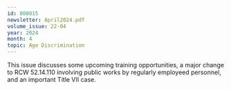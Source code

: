 ```yaml
---
id: 000015
newsletter: April2024.pdf
volume_issue: 22-04
year: 2024
month: 4
topic: Age Discrimination
---
```


This issue discusses some upcoming training opportunities, a major change to RCW 52.14.110 involving public works by regularly employeed personnel, and an important Title VII case.